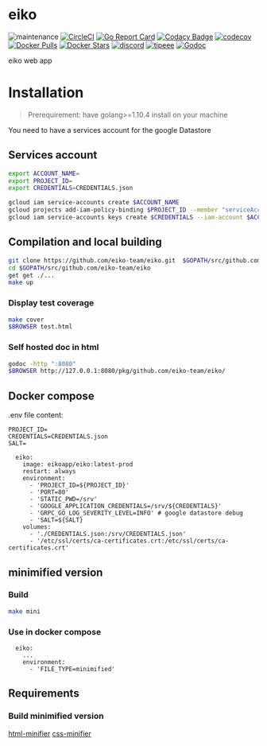 # eiko
![maintenance](https://img.shields.io/maintenance/yes/2019)
[![CircleCI](https://circleci.com/gh/eiko-team/eiko.svg?style=svg)](https://app.circleci.com/github/eiko-team/eiko/pipelines)
[![Go Report Card](https://goreportcard.com/badge/github.com/eiko-team/eiko)](https://goreportcard.com/report/github.com/eiko-team/eiko)
[![Codacy Badge](https://api.codacy.com/project/badge/Grade/13cbb61d7e734f16a8f0494e0a13a993)](https://www.codacy.com/manual/tomMoulard/eiko?utm_source=github.com&amp;utm_medium=referral&amp;utm_content=eiko-team/eiko&amp;utm_campaign=Badge_Grade)
[![codecov](https://codecov.io/gh/eiko-team/eiko/branch/master/graph/badge.svg)](https://codecov.io/gh/eiko-team/eiko)
[![Docker Pulls](https://img.shields.io/docker/pulls/eikoapp/eiko?logo=docker)](https://hub.docker.com/r/eikoapp/eiko/)
[![Docker Stars](https://img.shields.io/docker/stars/eikoapp/eiko?logo=docker)](https://hub.docker.com/r/eikoapp/eiko/)
[![discord](https://img.shields.io/discord/621015347918536724?logo=discord)](https://discord.gg/NxuCWQs)
[![tipeee](https://img.shields.io/badge/tipeee-Tip!-green)](https://tipeee.com/eiko-app)
[![Godoc](https://img.shields.io/badge/godoc-eiko-blue?logo=go)](https://godoc.org/github.com/eiko-team/eiko)

eiko web app

# Installation
> Prerequirement: have golang>=1.10.4 install on your machine

You need to have a services account for the google Datastore

## Services account
```bash
export ACCOUNT_NAME=
export PROJECT_ID=
export CREDENTIALS=CREDENTIALS.json
```

```bash
gcloud iam service-accounts create $ACCOUNT_NAME
gcloud projects add-iam-policy-binding $PROJECT_ID --member "serviceAccount:$ACCOUNT_NAME@$PROJECT_ID.iam.gserviceaccount.com" --role "roles/owner"
gcloud iam service-accounts keys create $CREDENTIALS --iam-account $ACCOUNT_NAME@$PROJECT_ID.iam.gserviceaccount.com

```

## Compilation and local building
```bash
git clone https://github.com/eiko-team/eiko.git  $GOPATH/src/github.com/eiko-team/eiko
cd $GOPATH/src/github.com/eiko-team/eiko
get get ./...
make up
```

### Display test coverage
```bash
make cover
$BROWSER test.html
```

### Self hosted doc in html
```bash
godoc -http ":8080"
$BROWSER http://127.0.0.1:8080/pkg/github.com/eiko-team/eiko/
```

## Docker compose
.env file content:
```
PROJECT_ID=
CREDENTIALS=CREDENTIALS.json
SALT=
```

```
  eiko:
    image: eikoapp/eiko:latest-prod
    restart: always
    environment:
      - 'PROJECT_ID=${PROJECT_ID}'
      - 'PORT=80'
      - 'STATIC_PWD=/srv'
      - 'GOOGLE_APPLICATION_CREDENTIALS=/srv/${CREDENTIALS}'
      - 'GRPC_GO_LOG_SEVERITY_LEVEL=INFO' # google datastore debug
      - 'SALT=${SALT}
    volumes:
      - './CREDENTIALS.json:/srv/CREDENTIALS.json'
      - '/etc/ssl/certs/ca-certificates.crt:/etc/ssl/certs/ca-certificates.crt'
```

## minimified version
### Build
```bash
make mini
```

### Use in docker compose
```
  eiko:
    ...
    environment:
      - 'FILE_TYPE=minimified'
```

## Requirements
### Build minimified version
[html-minifier](https://www.npmjs.com/package/html-minifier)
[css-minifier](https://www.npmjs.com/package/uglifycss)